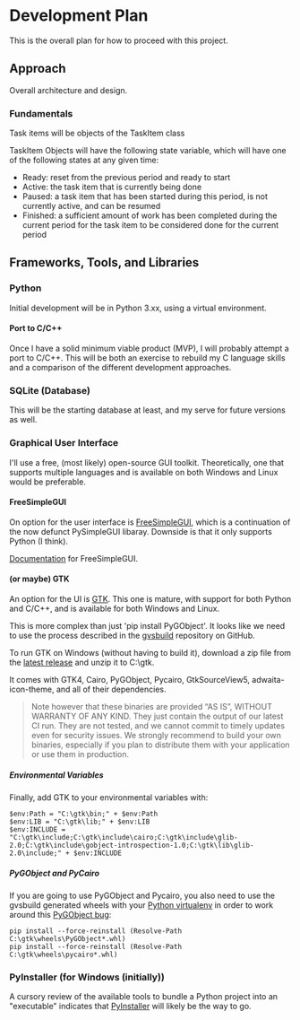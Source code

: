 # Development Plan

This is the overall plan for how to proceed with this project.

## Approach

Overall architecture and design.

### Fundamentals

Task items will be objects of the TaskItem class

TaskItem Objects will have the following state variable, which will have one of the following states at any given time:
- Ready: reset from the previous period and ready to start
- Active: the task item that is currently being done
- Paused: a task item that has been started during this period, is not currently active, and can be resumed
- Finished: a sufficient amount of work has been completed during the current period for the task item to be considered done for the current period

## Frameworks, Tools, and Libraries

### Python

Initial development will be in Python 3.xx, using a virtual environment.

#### Port to C/C++

Once I have a solid minimum viable product (MVP), I will probably attempt a port to C/C++. This will be both an exercise to rebuild my C language skills and a comparison of the different development approaches.

### SQLite (Database)

This will be the starting database at least, and my serve for future versions as well.

### Graphical User Interface

I'll use a free, (most likely) open-source GUI toolkit. Theoretically, one that supports multiple languages and is available on both Windows and Linux would be preferable.

#### FreeSimpleGUI

On option for the user interface is [FreeSimpleGUI](https://github.com/spyoungtech/FreeSimpleGui), which is a continuation of the now defunct PySimpleGUI libaray. Downside is that it only supports Python (I think). 

[Documentation](https://freesimplegui.readthedocs.io/en/latest/) for FreeSimpleGUI.

#### (or maybe) GTK

An option for the UI is [GTK](https://www.gtk.org/). This one is mature, with support for both Python and C/C++, and is available for both Windows and Linux. 

This is more complex than just 'pip install PyGObject'. It looks like we need to use the process described in the [gvsbuild](https://github.com/wingtk/gvsbuild) repository on GitHub.

To run GTK on Windows (without having to build it), download a zip file from the [latest release](https://github.com/wingtk/gvsbuild/releases/tag/2025.6.0) and unzip it to C:\gtk.

It comes with GTK4, Cairo, PyGObject, Pycairo, GtkSourceView5, adwaita-icon-theme, and all of their dependencies.

>Note however that these binaries are provided “AS IS”, WITHOUT WARRANTY OF ANY KIND. They just contain the output of our latest CI run. They are not tested, and we cannot commit to timely updates even for security issues. We strongly recommend to build your own binaries, especially if you plan to distribute them with your application or use them in production.

##### Environmental Variables
Finally, add GTK to your environmental variables with:
```
$env:Path = "C:\gtk\bin;" + $env:Path
$env:LIB = "C:\gtk\lib;" + $env:LIB
$env:INCLUDE = "C:\gtk\include;C:\gtk\include\cairo;C:\gtk\include\glib-2.0;C:\gtk\include\gobject-introspection-1.0;C:\gtk\lib\glib-2.0\include;" + $env:INCLUDE
```

##### PyGObject and PyCairo
If you are going to use PyGObject and Pycairo, you also need to use the gvsbuild generated wheels with your [Python virtualenv](https://docs.python.org/3/tutorial/venv.html) in order to work around this [PyGObject bug](https://gitlab.gnome.org/GNOME/pygobject/-/issues/545):
```
pip install --force-reinstall (Resolve-Path C:\gtk\wheels\PyGObject*.whl)
pip install --force-reinstall (Resolve-Path C:\gtk\wheels\pycairo*.whl)
```

### PyInstaller (for Windows (initially))

A cursory review of the available tools to bundle a Python project into an "executable" indicates that [PyInstaller](https://pyinstaller.org/en/stable/) will likely be the way to go.

